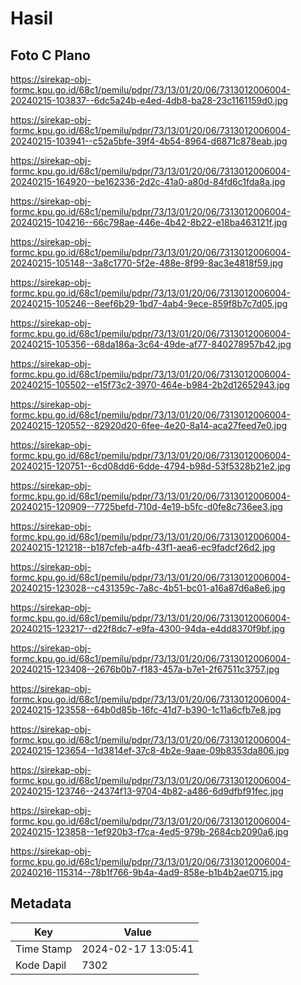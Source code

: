 # Hasil

## Foto C Plano

https://sirekap-obj-formc.kpu.go.id/68c1/pemilu/pdpr/73/13/01/20/06/7313012006004-20240215-103837--6dc5a24b-e4ed-4db8-ba28-23c1161159d0.jpg

https://sirekap-obj-formc.kpu.go.id/68c1/pemilu/pdpr/73/13/01/20/06/7313012006004-20240215-103941--c52a5bfe-39f4-4b54-8964-d6871c878eab.jpg

https://sirekap-obj-formc.kpu.go.id/68c1/pemilu/pdpr/73/13/01/20/06/7313012006004-20240215-164920--be162336-2d2c-41a0-a80d-84fd6c1fda8a.jpg

https://sirekap-obj-formc.kpu.go.id/68c1/pemilu/pdpr/73/13/01/20/06/7313012006004-20240215-104216--66c798ae-446e-4b42-8b22-e18ba463121f.jpg

https://sirekap-obj-formc.kpu.go.id/68c1/pemilu/pdpr/73/13/01/20/06/7313012006004-20240215-105148--3a8c1770-5f2e-488e-8f99-8ac3e4818f59.jpg

https://sirekap-obj-formc.kpu.go.id/68c1/pemilu/pdpr/73/13/01/20/06/7313012006004-20240215-105246--8eef6b29-1bd7-4ab4-9ece-859f8b7c7d05.jpg

https://sirekap-obj-formc.kpu.go.id/68c1/pemilu/pdpr/73/13/01/20/06/7313012006004-20240215-105356--68da186a-3c64-49de-af77-840278957b42.jpg

https://sirekap-obj-formc.kpu.go.id/68c1/pemilu/pdpr/73/13/01/20/06/7313012006004-20240215-105502--e15f73c2-3970-464e-b984-2b2d12652943.jpg

https://sirekap-obj-formc.kpu.go.id/68c1/pemilu/pdpr/73/13/01/20/06/7313012006004-20240215-120552--82920d20-6fee-4e20-8a14-aca27feed7e0.jpg

https://sirekap-obj-formc.kpu.go.id/68c1/pemilu/pdpr/73/13/01/20/06/7313012006004-20240215-120751--6cd08dd6-6dde-4794-b98d-53f5328b21e2.jpg

https://sirekap-obj-formc.kpu.go.id/68c1/pemilu/pdpr/73/13/01/20/06/7313012006004-20240215-120909--7725befd-710d-4e19-b5fc-d0fe8c736ee3.jpg

https://sirekap-obj-formc.kpu.go.id/68c1/pemilu/pdpr/73/13/01/20/06/7313012006004-20240215-121218--b187cfeb-a4fb-43f1-aea6-ec9fadcf26d2.jpg

https://sirekap-obj-formc.kpu.go.id/68c1/pemilu/pdpr/73/13/01/20/06/7313012006004-20240215-123028--c431359c-7a8c-4b51-bc01-a16a87d6a8e6.jpg

https://sirekap-obj-formc.kpu.go.id/68c1/pemilu/pdpr/73/13/01/20/06/7313012006004-20240215-123217--d22f8dc7-e9fa-4300-94da-e4dd8370f9bf.jpg

https://sirekap-obj-formc.kpu.go.id/68c1/pemilu/pdpr/73/13/01/20/06/7313012006004-20240215-123408--2676b0b7-f183-457a-b7e1-2f67511c3757.jpg

https://sirekap-obj-formc.kpu.go.id/68c1/pemilu/pdpr/73/13/01/20/06/7313012006004-20240215-123558--64b0d85b-16fc-41d7-b390-1c11a6cfb7e8.jpg

https://sirekap-obj-formc.kpu.go.id/68c1/pemilu/pdpr/73/13/01/20/06/7313012006004-20240215-123654--1d3814ef-37c8-4b2e-9aae-09b8353da806.jpg

https://sirekap-obj-formc.kpu.go.id/68c1/pemilu/pdpr/73/13/01/20/06/7313012006004-20240215-123746--24374f13-9704-4b82-a486-6d9dfbf91fec.jpg

https://sirekap-obj-formc.kpu.go.id/68c1/pemilu/pdpr/73/13/01/20/06/7313012006004-20240215-123858--1ef920b3-f7ca-4ed5-979b-2684cb2090a6.jpg

https://sirekap-obj-formc.kpu.go.id/68c1/pemilu/pdpr/73/13/01/20/06/7313012006004-20240216-115314--78b1f766-9b4a-4ad9-858e-b1b4b2ae0715.jpg


## Metadata

| Key        | Value               |
| ---------- | ------------------- |
| Time Stamp | 2024-02-17 13:05:41 |
| Kode Dapil | 7302                |



